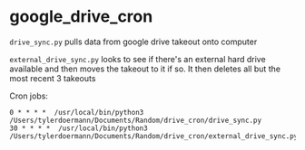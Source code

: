 # google_drive_cron

`drive_sync.py` pulls data from google drive takeout onto computer

`external_drive_sync.py` looks to see if there's an external hard drive available and then moves the takeout to it if so. It then deletes all but the most recent 3 takeouts


Cron jobs:
```
0 * * * *  /usr/local/bin/python3 /Users/tylerdoermann/Documents/Random/drive_cron/drive_sync.py
30 * * * *  /usr/local/bin/python3 /Users/tylerdoermann/Documents/Random/drive_cron/external_drive_sync.py
```
